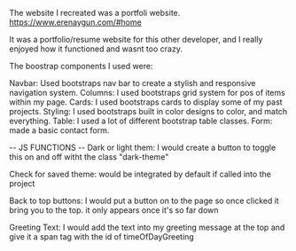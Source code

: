 The website I recreated was a portfoli website. https://www.erenaygun.com/#home

It was a portfolio/resume website for this other developer, and I really enjoyed how it functioned and wasnt too crazy.

The boostrap components I used were:

Navbar: Used bootstraps nav bar to create a stylish and responsive navigation system.
Columns: I used bootstraps grid system for pos of items within my page.
Cards: I used bootstraps cards to display some of my past projects.
Styling: I used bootstraps built in color designs to color, and match everything.
Table: I used a lot of different bootstrap table classes.
Form: made a basic contact form.


-- JS FUNCTIONS --
Dark or light them: I would create a button to toggle this on and off witht the class "dark-theme"

Check for saved theme: would be integrated by default if called into the project

Back to top buttons: I would put a button on to the page so once clicked it bring you to the top. it only appears once it's so far down

Greeting Text: I would add the text into my greeting message at the top and give it a span tag with the id of timeOfDayGreeting



